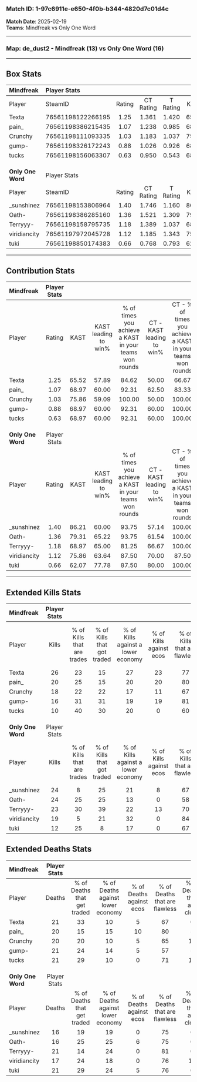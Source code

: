 ### Match ID: 1-97c6911e-e650-4f0b-b344-4820d7c01d4c  
**Match Date**: 2025-02-19  
**Teams**: Mindfreak vs Only One Word  

---  

### **Map**: de_dust2 - Mindfreak (13) vs Only One Word (16)  
---  

## Box Stats  

| **Mindfreak**     | Player Stats      |        |           |          |       |      |       |         |        |      |     |
| :- | :- | :-: | :-: | :-: | :-: | :-: | :-: | :-: | :-: | :-: | :-: |
| Player            | SteamID           | Rating | CT Rating | T Rating | KAST  | ADR  | Kills | Assists | Deaths | K/D  | HS% |
| Texta             | 76561198122266195 |  1.25  |   1.361   |  1.420   | 65.52 | 92.8 |  26   |    6    |   21   | 1.24 | 46  |
| pain_             | 76561198386215435 |  1.07  |   1.238   |  0.985   | 68.97 | 81.0 |  20   |    5    |   20   | 1.00 | 50  |
| Crunchy           | 76561198111093335 |  1.03  |   1.183   |  1.037   | 75.86 | 71.7 |  18   |    5    |   20   | 0.90 | 72  |
| gump-             | 76561198326172243 |  0.88  |   1.026   |  0.926   | 68.97 | 60.0 |  16   |   10    |   21   | 0.76 | 62  |
| tucks             | 76561198156063307 |  0.63  |   0.950   |  0.543   | 68.97 | 38.1 |  10   |    8    |   21   | 0.48 | 30  |
|                   |                   |        |           |          |       |      |       |         |        |      |     |
|                   |                   |        |           |          |       |      |       |         |        |      |     |
|                   |                   |        |           |          |       |      |       |         |        |      |     |
| **Only One Word** | Player Stats      |        |           |          |       |      |       |         |        |      |     |
| Player            | SteamID           | Rating | CT Rating | T Rating | KAST  | ADR  | Kills | Assists | Deaths | K/D  | HS% |
| _sunshinez        | 76561198153806964 |  1.40  |   1.746   |  1.160   | 86.21 | 82.7 |  24   |    7    |   16   | 1.50 | 58  |
| Oath-             | 76561198386285160 |  1.36  |   1.521   |  1.309   | 79.31 | 86.8 |  24   |    6    |   16   | 1.50 | 75  |
| Terryyy-          | 76561198158795735 |  1.18  |   1.389   |  1.037   | 68.97 | 89.7 |  23   |    9    |   21   | 1.10 | 43  |
| viridiancity      | 76561197972045728 |  1.12  |   1.185   |  1.343   | 75.86 | 72.7 |  19   |    4    |   17   | 1.12 | 26  |
| tuki              | 76561198850174383 |  0.66  |   0.768   |  0.793   | 62.07 | 45.1 |  12   |    9    |   21   | 0.57 | 58  |
---  

## Contribution Stats  

| **Mindfreak**     | Player Stats |       |                      |                                                        |                           |                                                             |                          |                                                            |
| :- | :-: | :-: | :-: | :-: | :-: | :-: | :-: | :-: |
| Player            |    Rating    | KAST  | KAST leading to win% | % of times you achieve a KAST in your teams won rounds | CT - KAST leading to win% | CT - % of times you achieve a KAST in your teams won rounds | T - KAST leading to win% | T - % of times you achieve a KAST in your teams won rounds |
| Texta             |     1.25     | 65.52 |        57.89         |                         84.62                          |           50.00           |                            66.67                            |          63.64           |                           100.00                           |
| pain_             |     1.07     | 68.97 |        60.00         |                         92.31                          |           62.50           |                            83.33                            |          58.33           |                           100.00                           |
| Crunchy           |     1.03     | 75.86 |        59.09         |                         100.00                         |           50.00           |                           100.00                            |          70.00           |                           100.00                           |
| gump-             |     0.88     | 68.97 |        60.00         |                         92.31                          |           60.00           |                           100.00                            |          60.00           |                           85.71                            |
| tucks             |     0.63     | 68.97 |        60.00         |                         92.31                          |           60.00           |                           100.00                            |          60.00           |                           85.71                            |
|                   |              |       |                      |                                                        |                           |                                                             |                          |                                                            |
|                   |              |       |                      |                                                        |                           |                                                             |                          |                                                            |
|                   |              |       |                      |                                                        |                           |                                                             |                          |                                                            |
| **Only One Word** | Player Stats |       |                      |                                                        |                           |                                                             |                          |                                                            |
| Player            |    Rating    | KAST  | KAST leading to win% | % of times you achieve a KAST in your teams won rounds | CT - KAST leading to win% | CT - % of times you achieve a KAST in your teams won rounds | T - KAST leading to win% | T - % of times you achieve a KAST in your teams won rounds |
| _sunshinez        |     1.40     | 86.21 |        60.00         |                         93.75                          |           57.14           |                           100.00                            |          63.64           |                           87.50                            |
| Oath-             |     1.36     | 79.31 |        65.22         |                         93.75                          |           61.54           |                           100.00                            |          70.00           |                           87.50                            |
| Terryyy-          |     1.18     | 68.97 |        65.00         |                         81.25                          |           66.67           |                           100.00                            |          62.50           |                           62.50                            |
| viridiancity      |     1.12     | 75.86 |        63.64         |                         87.50                          |           70.00           |                            87.50                            |          58.33           |                           87.50                            |
| tuki              |     0.66     | 62.07 |        77.78         |                         87.50                          |           80.00           |                           100.00                            |          75.00           |                           75.00                            |
---  

## Extended Kills Stats  

| **Mindfreak**     | Player Stats |                            |                            |                                    |                         |                              |                                 |                                       |                    |           |
| :- | :-: | :-: | :-: | :-: | :-: | :-: | :-: | :-: | :-: | :-: |
| Player            |    Kills     | % of Kills that are trades | % of Kills that got traded | % of Kills against a lower economy | % of Kills against ecos | % of Kills that are flawless | % of Kills that are close duels | % of Kills that are assisted by flash | Pistol Round Kills | AWP Kills |
| Texta             |      26      |             23             |             15             |                 27                 |           23            |              77              |                0                |                   4                   |         0          |     0     |
| pain_             |      20      |             25             |             15             |                 20                 |           20            |              80              |               10                |                  10                   |         4          |     6     |
| Crunchy           |      18      |             22             |             22             |                 17                 |           11            |              67              |                0                |                   0                   |         3          |     0     |
| gump-             |      16      |             31             |             31             |                 19                 |           19            |              81              |                0                |                   6                   |         0          |     1     |
| tucks             |      10      |             40             |             30             |                 20                 |            0            |              60              |               10                |                  10                   |         1          |     2     |
|                   |              |                            |                            |                                    |                         |                              |                                 |                                       |                    |           |
|                   |              |                            |                            |                                    |                         |                              |                                 |                                       |                    |           |
|                   |              |                            |                            |                                    |                         |                              |                                 |                                       |                    |           |
| **Only One Word** | Player Stats |                            |                            |                                    |                         |                              |                                 |                                       |                    |           |
| Player            |    Kills     | % of Kills that are trades | % of Kills that got traded | % of Kills against a lower economy | % of Kills against ecos | % of Kills that are flawless | % of Kills that are close duels | % of Kills that are assisted by flash | Pistol Round Kills | AWP Kills |
| _sunshinez        |      24      |             8              |             25             |                 21                 |            8            |              67              |                0                |                  13                   |         1          |     0     |
| Oath-             |      24      |             25             |             25             |                 13                 |            0            |              58              |               17                |                  13                   |         3          |     2     |
| Terryyy-          |      23      |             30             |             39             |                 22                 |           13            |              70              |                0                |                  13                   |         1          |     0     |
| viridiancity      |      19      |             5              |             21             |                 32                 |            0            |              84              |               11                |                  11                   |         2          |    10     |
| tuki              |      12      |             25             |             8              |                 17                 |            0            |              67              |                8                |                  17                   |         0          |     0     |
## Extended Deaths Stats  

| **Mindfreak**     | Player Stats |                             |                                   |                          |                               |                            |                           |               |
| :- | :-: | :-: | :-: | :-: | :-: | :-: | :-: | :-: |
| Player            |    Deaths    | % of Deaths that get traded | % of Deaths against lower economy | % of Deaths against ecos | % of Deaths that are flawless | % of Deaths that are close | % of Deaths while blinded | Deaths to AWP |
| Texta             |      21      |             33              |                10                 |            5             |              67               |             0              |            24             |       3       |
| pain_             |      20      |             15              |                15                 |            10            |              80               |             5              |            15             |       4       |
| Crunchy           |      20      |             20              |                10                 |            5             |              65               |             10             |             5             |       2       |
| gump-             |      21      |             24              |                14                 |            5             |              57               |             5              |            14             |       0       |
| tucks             |      21      |             29              |                10                 |            0             |              71               |             14             |             5             |       3       |
|                   |              |                             |                                   |                          |                               |                            |                           |               |
|                   |              |                             |                                   |                          |                               |                            |                           |               |
|                   |              |                             |                                   |                          |                               |                            |                           |               |
| **Only One Word** | Player Stats |                             |                                   |                          |                               |                            |                           |               |
| Player            |    Deaths    | % of Deaths that get traded | % of Deaths against lower economy | % of Deaths against ecos | % of Deaths that are flawless | % of Deaths that are close | % of Deaths while blinded | Deaths to AWP |
| _sunshinez        |      16      |             19              |                19                 |            0             |              75               |             6              |             0             |       2       |
| Oath-             |      16      |             25              |                25                 |            6             |              75               |             0              |             6             |       1       |
| Terryyy-          |      21      |             14              |                24                 |            0             |              81               |             0              |             5             |       2       |
| viridiancity      |      17      |             24              |                18                 |            0             |              76               |             12             |             6             |       0       |
| tuki              |      21      |             29              |                24                 |            5             |              76               |             0              |            10             |       4       |
